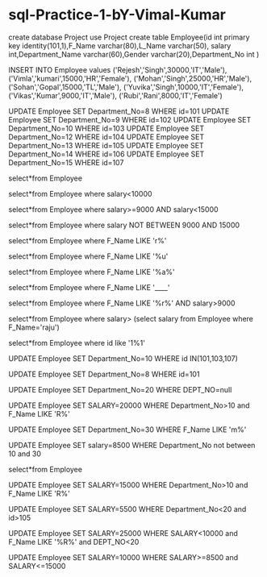 # sql-Practice-1-bY-Vimal-Kumar

create database Project
use Project
 create table Employee(id int primary key identity(101,1),F_Name varchar(80),L_Name varchar(50),
 salary int,Department_Name varchar(60),Gender varchar(20),Department_No int )

 INSERT INTO Employee values
 ('Rejesh','Singh',30000,'IT','Male'),
('Vimla','kumari',15000,'HR','Female'),
 ('Mohan','Singh',25000,'HR','Male'),
 ('Sohan','Gopal',15000,'TL','Male'),
 ('Yuvika','Singh',10000,'IT','Female'),
 ('Vikas','Kumar',9000,'IT','Male'),
 ('Rubi','Rani',8000,'IT','Female')


 UPDATE Employee SET Department_No=8 WHERE id=101
  UPDATE Employee SET Department_No=9 WHERE id=102
   UPDATE Employee SET Department_No=10 WHERE id=103
  UPDATE Employee SET Department_No=12 WHERE id=104
   UPDATE Employee SET Department_No=13 WHERE id=105
    UPDATE Employee SET Department_No=14 WHERE id=106
	 UPDATE Employee SET Department_No=15 WHERE id=107

 select*from Employee

 select*from Employee where salary<10000

 select*from Employee where salary>=9000 AND salary<15000 


 select*from Employee where salary NOT BETWEEN 9000 AND 15000


 select*from Employee where F_Name LIKE 'r%'

select*from Employee where F_Name LIKE '%u'

select*from Employee where F_Name LIKE '%a%'

select*from Employee where F_Name LIKE '____'

select*from Employee where F_Name LIKE '%r%' AND salary>9000 

select*from Employee where salary>
(select salary from Employee where F_Name='raju')

select*from Employee where id like '1%1'


 UPDATE Employee SET Department_No=10 WHERE id IN(101,103,107)

UPDATE Employee SET Department_No=8 WHERE id=101



UPDATE Employee SET Department_No=20 WHERE  DEPT_NO=null

UPDATE Employee SET SALARY=20000 WHERE Department_No>10 and F_Name LIKE 'R%'

UPDATE Employee SET Department_No=30 WHERE F_Name LIKE 'm%'

UPDATE Employee SET salary=8500 WHERE Department_No not between 10 and 30

select*from Employee

 UPDATE Employee SET SALARY=15000 WHERE Department_No>10 and F_Name LIKE 'R%'

  UPDATE Employee SET SALARY=5500 WHERE Department_No<20 and id>105


UPDATE Employee SET SALARY=25000 WHERE SALARY<10000 and F_Name LIKE '%R%' and  DEPT_NO<20 


UPDATE Employee SET SALARY=10000 WHERE SALARY>=8500 and  SALARY<=15000
